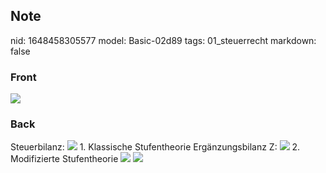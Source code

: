 ## Note
nid: 1648458305577
model: Basic-02d89
tags: 01_steuerrecht
markdown: false

### Front
<img src="paste-03dca1b91a7e86c5178fa66fa2d143ea6e583ce1.jpg">

### Back
Steuerbilanz: <img src= 
"paste-efb5269332d2ce2c6fec5ce3531d8b07b4ca1d10.jpg"> 1. Klassische
Stufentheorie Ergänzungsbilanz Z: <img src= 
"paste-d1d16c0d27d898843edc4dfd3e458bdb4cdca1d5.jpg"> 2.
Modifizierte Stufentheorie <img src= 
"paste-12ed40cb8477781304e66c99ca2c1b7ae22d5a7f.jpg"> <img src= 
"paste-15a59e125bb490fffac676558f98b5f4a794b0e0.jpg">
